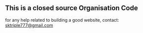 ## This is a closed source Organisation Code
for any help related to building a good website, contact: sktriple777@gmail.com
